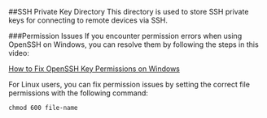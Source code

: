 ##SSH Private Key Directory
This directory is used to store SSH private keys for connecting to remote devices via SSH.

###Permission Issues
If you encounter permission errors when using OpenSSH on Windows, you can resolve them by following the steps in this video:

[How to Fix OpenSSH Key Permissions on Windows](https://youtu.be/OTwEfZP1nb8?si=ZcvmWN97so7FgFDX)

For Linux users, you can fix permission issues by setting the correct file permissions with the following command:

```
chmod 600 file-name
```